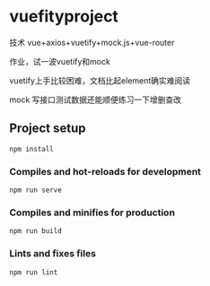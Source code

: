 # vuefityproject

技术
vue+axios+vuetify+mock.js+vue-router

作业，试一波vuetify和mock

vuetify上手比较困难，文档比起element确实难阅读

mock 写接口测试数据还能顺便练习一下增删查改





## Project setup
```
npm install
```

### Compiles and hot-reloads for development
```
npm run serve
```

### Compiles and minifies for production
```
npm run build
```

### Lints and fixes files
```
npm run lint
```



